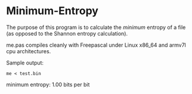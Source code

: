 # Minimum-Entropy

The purpose of this program is to calculate the <i>minimum</i> entropy of a file (as opposed to the Shannon entropy calculation).

me.pas compiles cleanly with Freepascal under Linux x86_64 and armv7l cpu architectures.

Sample output:

`me < test.bin`

minimum entropy: 1.00 bits per bit
